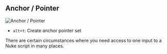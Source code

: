 ## Anchor / Pointer
![Anchor / Pointer](/doc/images/dag.anchor_pointer.gif)
- `alt+t`: Create anchor pointer set

 There are certain circumstances where you need access to one input to a Nuke script in many places.

